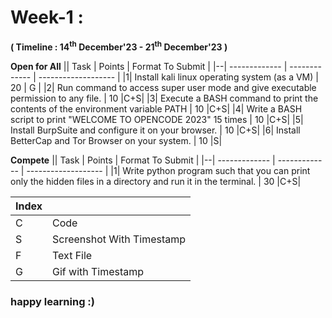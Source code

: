 
# Week-1 : 

**( Timeline : 14<sup>th</sup> December'23 - 21<sup>th</sup> December'23 )**

**Open for All**
|| Task		| Points	|	Format To Submit	|
|--| ------------- 	| -------------	|	-------------------		|
|1| Install kali linux operating system (as a VM) | 20  |	G	|
|2| Run command to access super user mode and give executable permission to any file. | 10  |C+S|
|3| Execute a BASH command to print the contents of the environment variable PATH  | 10  |C+S|
|4| Write a BASH script to print "WELCOME TO OPENCODE 2023" 15 times  | 10  |C+S|
|5| Install BurpSuite and configure it on your browser.  | 10  |C+S|
|6| Install BetterCap and Tor Browser on your system. | 10 |S|

**Compete**
|| Task		| Points	|	Format To Submit	|
|--| ------------- 	| -------------	|	-------------------		|
|1| Write python program such that you can print only the hidden files in a directory and run it in the terminal. | 30  |C+S|

| Index |            |
| ----- | ---------- |
| C     | Code       |
| S     | Screenshot With Timestamp |
| F     | Text File  |
| G     | Gif with Timestamp       |


### happy learning :)
